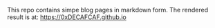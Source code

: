 This repo contains simpe blog pages in markdown form. 
The rendered result is at: https://0xDECAFCAF.github.io
